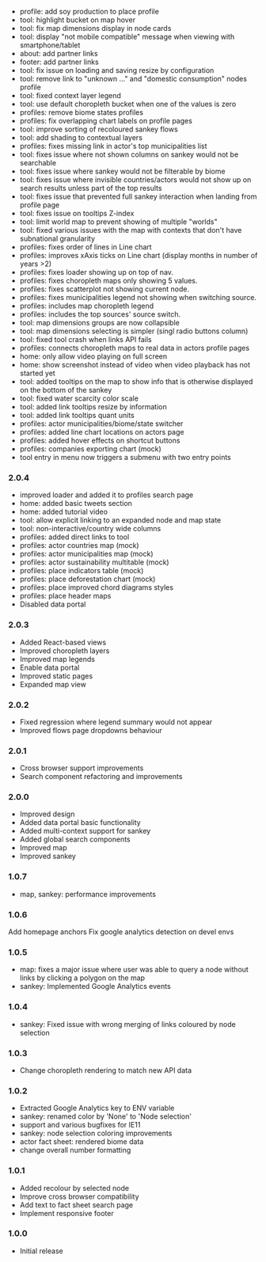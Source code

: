 - profile:  add soy production to place profile
- tool: highlight bucket on map hover
- tool: fix map dimensions display in node cards
- tool: display "not mobile compatible" message when viewing with smartphone/tablet
- about: add partner links
- footer: add partner links
- tool: fix issue on loading and saving resize by configuration
- tool: remove link to "unknown ..." and "domestic consumption" nodes profile
- tool: fixed context layer legend
- tool: use default choropleth bucket when one of the values is zero
- profiles: remove biome states profiles
- profiles: fix overlapping chart labels on profile pages
- tool: improve sorting of recoloured sankey flows
- tool: add shading to contextual layers
- profiles: fixes missing link in actor's top municipalities list
- tool: fixes issue where not shown columns on sankey would not be searchable
- tool: fixes issue where sankey would not be filterable by biome
- tool: fixes issue where invisible countries/actors would not show up on search results unless part of the top results
- tool: fixes issue that prevented full sankey interaction when landing from profile page
- tool: fixes issue on tooltips Z-index
- tool: limit world map to prevent showing of multiple "worlds"
- tool: fixed various issues with the map with contexts that don't have subnational granularity
- profiles: fixes order of lines in Line chart
- profiles: improves xAxis ticks on Line chart (display months in number of years >2)
- profiles: fixes loader showing up on top of nav.
- profiles: fixes choropleth maps only showing 5 values.
- profiles: fixes scatterplot not showing current node.
- profiles: fixes municipalities legend not showing when switching source.
- profiles: includes map choropleth legend
- profiles: includes the top sources' source switch.
- tool: map dimensions groups are now collapsible
- tool: map dimensions selecting is simpler (singl radio buttons column)
- tool: fixed tool crash when links API fails
- profiles: connects choropleth maps to real data in actors profile pages
- home: only allow video playing on full screen
- home: show screenshot instead of video when video playback has not started yet
- tool: added tooltips on the map to show info that is otherwise displayed on the bottom of the sankey
- tool: fixed water scarcity color scale
- tool: added link tooltips resize by information
- tool: added link tooltips quant units
- profiles: actor municipalities/biome/state switcher
- profiles: added line chart locations on actors page
- profiles: added hover effects on shortcut buttons
- profiles: companies exporting chart (mock)
- tool entry in menu now triggers a submenu with two entry points

### 2.0.4
- improved loader and added it to profiles search page
- home: added basic tweets section
- home: added tutorial video
- tool: allow explicit linking to an expanded node and map state
- tool: non-interactive/country wide columns
- profiles: added direct links to tool
- profiles: actor countries map (mock)
- profiles: actor municipalities map (mock)
- profiles: actor sustainability multitable (mock)
- profiles: place indicators table (mock)
- profiles: place deforestation chart (mock)
- profiles: place improved chord diagrams styles
- profiles: place header maps
- Disabled data portal

### 2.0.3
- Added React-based views
- Improved choropleth layers
- Improved map legends
- Enable data portal
- Improved static pages
- Expanded map view

### 2.0.2
- Fixed regression where legend summary would not appear
- Improved flows page dropdowns behaviour

### 2.0.1
- Cross browser support improvements
- Search component refactoring and improvements

### 2.0.0
- Improved design
- Added data portal basic functionality
- Added multi-context support for sankey
- Added global search components
- Improved map
- Improved sankey

### 1.0.7
- map, sankey: performance improvements

### 1.0.6
Add homepage anchors
Fix google analytics detection on devel envs

### 1.0.5
- map: fixes a major issue where user was able to query a node without links by clicking a polygon on the map
- sankey: Implemented Google Analytics events

### 1.0.4
- sankey: Fixed issue with wrong merging of links coloured by node selection

### 1.0.3
- Change choropleth rendering to match new API data

### 1.0.2
- Extracted Google Analytics key to ENV variable
- sankey: renamed color by 'None' to 'Node selection'
- support and various bugfixes for IE11
- sankey: node selection coloring improvements
- actor fact sheet: rendered biome data
- change overall number formatting

### 1.0.1
- Added recolour by selected node
- Improve cross browser compatibility
- Add text to fact sheet search page
- Implement responsive footer

### 1.0.0
- Initial release
